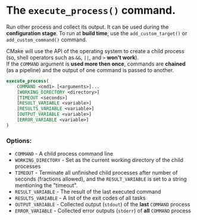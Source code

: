# The `execute_process()` command.

Run other process and collect its output.
It can be used during the **configuration stage**.
To run at **build time**, use the `add_custom_target()` or `add_custom_command()` command.

CMake will use the API of the operating system to create a child process (so, shell operators such as `&&`, `||`, and `>` **won't work**). \
If the `COMMAND` argument is **used more then once**, commands are **chained** (as a pipeline) and the output of one command is passed to another.

```cmake
execute_process(
    COMMAND <cmd1> [<arguments>]...
    [WORKING_DIRECTORY <directory>]
    [TIMEOUT <seconds>]
    [RESULT_VARIABLE <variable>]
    [RESULTS_VARIABLE <variable>]
    [OUTPUT_VARIABLE <variable>]
    [ERROR_VARIABLE <variable>]
)
```

### Options:

* `COMMAND`  - A child process command line
* `WORKING_DIRECTORY`  - Set as the current working directory of the child processes
* `TIMEOUT`  - Terminate all unfinished child processes after number of seconds (fractions allowed), and the `RESULT_VARIABLE` is set to a string mentioning the "timeout".
* `RESULT_VARIABLE`  - The result of the last executed command
* `RESULTS_VARIABLE`  - A list of the exit codes of all tasks
* `OUTPUT_VARIABLE`  - Collected output (`stdout`) of the **last** `COMMAND` process
* `ERROR_VARIABLE`  - Collected error outputs (`stderr`) of **all** `COMMAND` process
